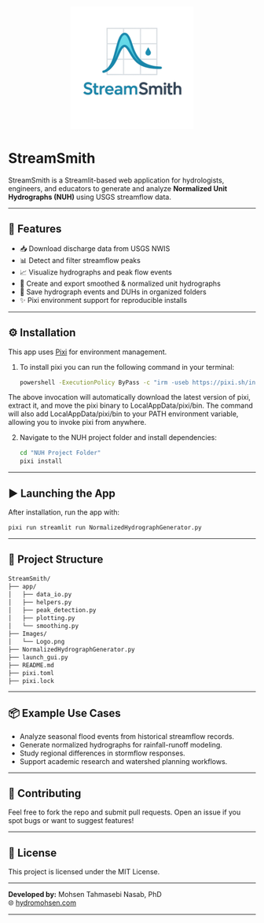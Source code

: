 <p align="center">
  <img src="Images/Logo.png" alt="StreamSmith Logo" width="250"/>
</p>

# StreamSmith

StreamSmith is a Streamlit-based web application for hydrologists, engineers, and educators to generate and analyze **Normalized Unit Hydrographs (NUH)** using USGS streamflow data.

---

## 🚀 Features

- 📥 Download discharge data from USGS NWIS
- 📊 Detect and filter streamflow peaks
- 📈 Visualize hydrographs and peak flow events
- 🧮 Create and export smoothed & normalized unit hydrographs
- 📁 Save hydrograph events and DUHs in organized folders
- ✨ Pixi environment support for reproducible installs

---

## ⚙️ Installation

This app uses [Pixi](https://pixi.sh/latest/) for environment management.

1. To install pixi you can run the following command in your terminal:
   ```bash
   powershell -ExecutionPolicy ByPass -c "irm -useb https://pixi.sh/install.ps1 | iex"
   ```
The above invocation will automatically download the latest version of pixi, extract it, and move the pixi binary to LocalAppData/pixi/bin. The command will also add LocalAppData/pixi/bin to your PATH environment variable, allowing you to invoke pixi from anywhere.


2. Navigate to the NUH project folder and install dependencies:
   ```bash
   cd "NUH Project Folder"
   pixi install
   ```

---

## ▶️ Launching the App

After installation, run the app with:

```bash
pixi run streamlit run NormalizedHydrographGenerator.py
```

---

## 📁 Project Structure

```
StreamSmith/
├── app/
│   ├── data_io.py
│   ├── helpers.py
│   ├── peak_detection.py
│   ├── plotting.py
│   └── smoothing.py
├── Images/
│   └── Logo.png
├── NormalizedHydrographGenerator.py
├── launch_gui.py
├── README.md
├── pixi.toml
├── pixi.lock

```
---

## 📦 Example Use Cases

- Analyze seasonal flood events from historical streamflow records.
- Generate normalized hydrographs for rainfall-runoff modeling.
- Study regional differences in stormflow responses.
- Support academic research and watershed planning workflows.

---

## 🤝 Contributing

Feel free to fork the repo and submit pull requests. Open an issue if you spot bugs or want to suggest features!

---

## 📄 License

This project is licensed under the MIT License.

---

**Developed by:** Mohsen Tahmasebi Nasab, PhD  
🌐 [hydromohsen.com](https://www.hydromohsen.com)


---
